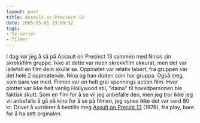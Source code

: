 ```yaml
---
layout: post
title: Assault on Precinct 13
date: 2005-05-01 19:00:52
tags: 
- tv-serier
- filmer
---
```


I dag var jeg å så på Assault on Precinct 13 sammen med Ninas sin skrekkfilm gruppe. Ikke at dette var noen skrekkfilm akkurat, men det var iallefall en film dem skulle se. Oppmøtet var relativ labert, fra gruppen var det hele 2 oppmøtende. Nina og han duden som har gruppa. Også meg, som bare var med. Filmen var en helt grei spennings action film. Hvor plottet var ikke helt vanlig Hollywood stil, "dama" til hovedpersonen ble faktisk skutt. Som en film for å se vil jeg anbefalle den, men jeg tror ikke jeg vil anbefalle å gå på kino for å se på filmen, jeg synes ikke det var verd 80 kr. Driver å vurderer å bestille meg <a href="http://play.com/play247.asp?pa=srmr&page=title&r=R2&title=553545">Assult on Precint 13</a> (1976), fra play, bare for å ha sett orginalen.
